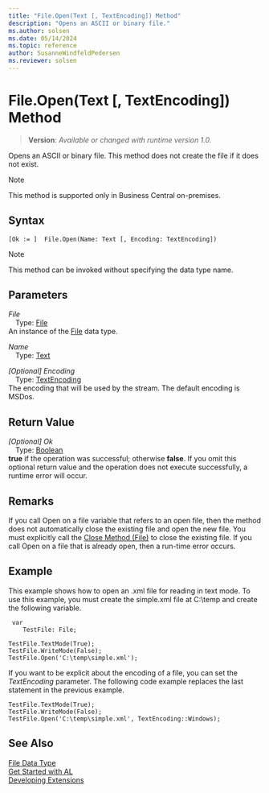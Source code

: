 ```yaml
---
title: "File.Open(Text [, TextEncoding]) Method"
description: "Opens an ASCII or binary file."
ms.author: solsen
ms.date: 05/14/2024
ms.topic: reference
author: SusanneWindfeldPedersen
ms.reviewer: solsen
---
```

[//]: # (START>DO_NOT_EDIT)
[//]: # (IMPORTANT:Do not edit any of the content between here and the END>DO_NOT_EDIT.)
[//]: # (Any modifications should be made in the .xml files in the ModernDev repo.)
# File.Open(Text [, TextEncoding]) Method
> **Version**: _Available or changed with runtime version 1.0._

Opens an ASCII or binary file. This method does not create the file if it does not exist.

> [!NOTE]
> This method is supported only in Business Central on-premises.

## Syntax
```AL
[Ok := ]  File.Open(Name: Text [, Encoding: TextEncoding])
```
> [!NOTE]
> This method can be invoked without specifying the data type name.
## Parameters
*File*  
&emsp;Type: [File](file-data-type.md)  
An instance of the [File](file-data-type.md) data type.  

*Name*  
&emsp;Type: [Text](../text/text-data-type.md)  
  

*[Optional] Encoding*  
&emsp;Type: [TextEncoding](../textencoding/textencoding-option.md)  
The encoding that will be used by the stream. The default encoding is MSDos.  


## Return Value
*[Optional] Ok*  
&emsp;Type: [Boolean](../boolean/boolean-data-type.md)  
**true** if the operation was successful; otherwise **false**.   If you omit this optional return value and the operation does not execute successfully, a runtime error will occur.  


[//]: # (IMPORTANT: END>DO_NOT_EDIT)

## Remarks

If you call Open on a file variable that refers to an open file, then the method does not automatically close the existing file and open the new file. You must explicitly call the [Close Method \(File\)](../../methods-auto/file/file-close-method.md) to close the existing file. If you call Open on a file that is already open, then a run-time error occurs.  
  
## Example

This example shows how to open an .xml file for reading in text mode. To use this example, you must create the simple.xml file at C:\\temp and create the following variable.  

```al
 var
    TestFile: File;
```
  
```al
TestFile.TextMode(True);  
TestFile.WriteMode(False);  
TestFile.Open('C:\temp\simple.xml');  
```  
  
If you want to be explicit about the encoding of a file, you can set the *TextEncoding* parameter. The following code example replaces the last statement in the previous example.  
  
```al
TestFile.TextMode(True);  
TestFile.WriteMode(False);  
TestFile.Open('C:\temp\simple.xml', TextEncoding::Windows);  
```  
  

## See Also

[File Data Type](file-data-type.md)  
[Get Started with AL](../../devenv-get-started.md)  
[Developing Extensions](../../devenv-dev-overview.md)